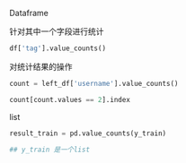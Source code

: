 Dataframe

针对其中一个字段进行统计

```python
df['tag'].value_counts()
```



对统计结果的操作

```python
count = left_df['username'].value_counts()

count[count.values == 2].index 
```





list

```python
result_train = pd.value_counts(y_train)

## y_train 是一个list
```

